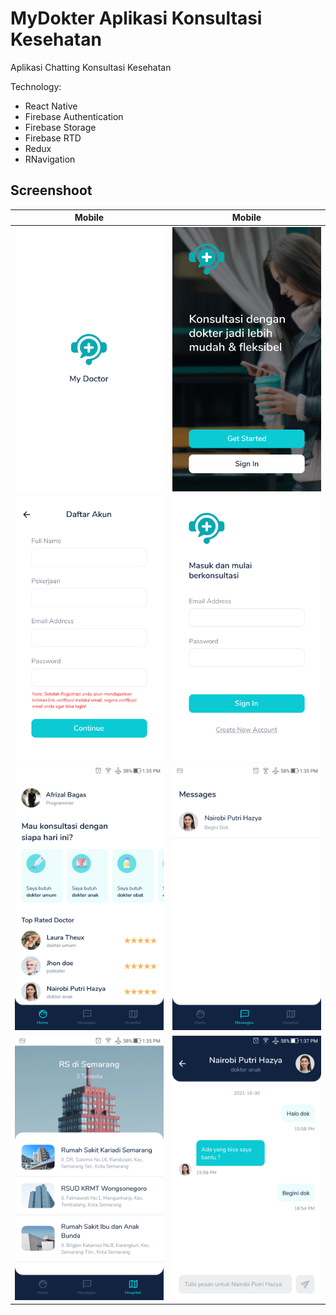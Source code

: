 # MyDokter Aplikasi Konsultasi Kesehatan

Aplikasi Chatting Konsultasi Kesehatan

Technology:

- React Native
- Firebase Authentication
- Firebase Storage
- Firebase RTD
- Redux
- RNavigation

## Screenshoot

|                    Mobile                     |                      Mobile                      |
| :-------------------------------------------: | :----------------------------------------------: |
| ![Splashscren View](./screenshoot/Splash.png) | ![Welcome View](./screenshoot/Get%20Started.png) |
|  ![Register View](./screenshoot/SignUp.png)   |     ![Login View](./screenshoot/SignIn.png)      |
|     ![Home View](./screenshoot/home.png)      |   ![messages View](./screenshoot/messages.png)   |
| ![Hospital View](./screenshoot/hospital.png)  |   ![Chatting View](./screenshoot/chatting.png)   |
